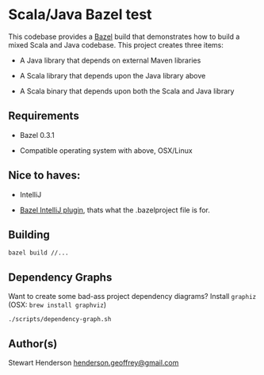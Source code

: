 # Scala/Java Bazel test

This codebase provides a [Bazel](https://bazel.io) build that demonstrates how to build a mixed
Scala and Java codebase.  This project creates three items:

  * A Java library that depends on external Maven libraries

  * A Scala library that depends upon the Java library above

  * A Scala binary that depends upon both the Scala and Java library

## Requirements

  * Bazel 0.3.1

  * Compatible operating system with above, OSX/Linux

## Nice to haves:

  * IntelliJ

  * [Bazel IntelliJ plugin](http://ij.bazel.io/), thats what the .bazelproject file is for.

## Building

  ``
  bazel build //...
  ``

## Dependency Graphs

Want to create some bad-ass project dependency diagrams?  Install `graphiz` (OSX: `brew install graphviz`)

  ``
  ./scripts/dependency-graph.sh
  ``

## Author(s)

Stewart Henderson <henderson.geoffrey@gmail.com>
